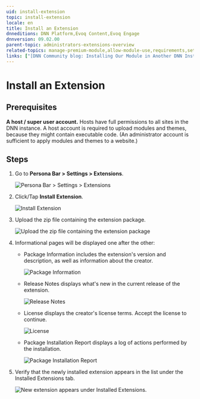 ```yaml
---
uid: install-extension
topic: install-extension
locale: en
title: Install an Extension
dnneditions: DNN Platform,Evoq Content,Evoq Engage
dnnversion: 09.02.00
parent-topic: administrators-extensions-overview
related-topics: manage-premium-module,allow-module-use,requirements,set-up-dnn
links: ["[DNN Community blog: Installing Our Module in Another DNN Instance by Clinton Patterson](https://www.dnnsoftware.com/community-blog/cid/155092/installing-our-module-in-another-dnn-instance)","[DNN Store: 2sxc 8.12 — Amazing Content and Apps by 2sxc (installed as an example for screenshots)](https://store.dnnsoftware.com/home/product-details/2sxc-cms-apps-v812-free)"]
---
```


# Install an Extension

## Prerequisites

**A host / super user account.** Hosts have full permissions to all sites in the DNN instance. A host account is required to upload modules and themes, because they might contain executable code. (An administrator account is sufficient to apply modules and themes to a website.)

## Steps

1.  Go to **Persona Bar \> Settings \> Extensions**.

    ![Persona Bar > Settings > Extensions](/images/scr-pbar-host-Settings-E91.png)

2.  Click/Tap **Install Extension**.



    ![Install Extension](/images/scr-Extensions-Installed-E90.png)



3.  Upload the zip file containing the extension package.



    ![Upload the zip file containing the extension package](/images/scr-InstallExtension-upload.gif)



4.  Informational pages will be displayed one after the other:

    *   Package Information includes the extension's version and description, as well as information about the creator.

        ![Package Information](/images/scr-InstallExtension-PackageInfo.png)



    *   Release Notes displays what's new in the current release of the extension.

        ![Release Notes](/images/scr-InstallExtension-ReleaseNotes.png)



    *   License displays the creator's license terms. Accept the license to continue.

        ![License](/images/scr-InstallExtension-License.png)



    *   Package Installation Report displays a log of actions performed by the installation.

        ![Package Installation Report](/images/scr-InstallExtension-InstallationReport2.png)




5.  Verify that the newly installed extension appears in the list under the Installed Extensions tab.



    ![New extension appears under Installed Extensions.](/images/scr-InstallExtension-InstallationResult.png)
